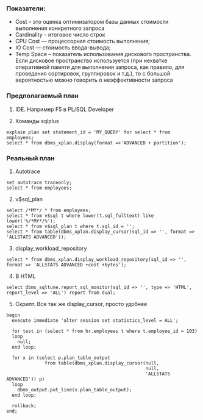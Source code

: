 ### Показатели:
  - Cost – это оценка оптимизатором базы данных стоимости выполнения конкретного запроса
  - Cardinality – итоговое число строк
  - CPU Cost — процессорная стоимость выполнения;
  - IO Cost — стоимость ввода-вывода;
  - Temp Space – показатель использования дискового пространства. Если дисковое пространство используется (при нехватке оперативной памяти для выполнения запроса, как правило, для проведения сортировок, группировок и т.д.), то с большой вероятностью можно говорить о неэффективности запроса


### Предполагаемый план
  1. IDE. Например F5 в PL/SQL Developer
  
  2. Команды sqlplus
  ````
  explain plan set statement_id = 'MY_QUERY' for select * from employees; 
  select * from dbms_xplan.display(format =>'ADVANCED + partition');
  ````

### Реальный план
  1. Autotrace
  ````
  set autotrace traceonly;
  select * from employees;
  ````
  
  2. v$sql_plan
  ````
  select /*MY*/ * from employees;
  select * from v$sql t where lower(t.sql_fulltext) like lower('%/*MY*/%');
  select * from v$sql_plan t where t.sql_id = '';
  select * from table(dbms_xplan.display_cursor(sql_id => '', format => 'ALLSTATS ADVANCED'));
  ````

  3. display_workload_repository
  ````
  select * from dbms_xplan.display_workload_repository(sql_id => '', format => 'ALLSTATS ADVANCED +cost +bytes');
  ````
  
  4. В HTML
  ````
  select dbms_sqltune.report_sql_monitor(sql_id => '', type => 'HTML', report_level => 'ALL') report from dual;
  ````

  5. Скрипт. Все так же display_cursor, просто удобнее
  ````
  begin
    execute immediate 'alter session set statistics_level = ALL';
    
    for test in (select * from hr.employees t where t.employee_id = 103) 
    loop
      null;
    end loop;
    
    for x in (select p.plan_table_output
                from table(dbms_xplan.display_cursor(null, 
                                                     null, 
                                                     'ALLSTATS ADVANCED')) p) 
    loop
      dbms_output.put_line(x.plan_table_output);
    end loop;
    
	rollback;
  end;
````